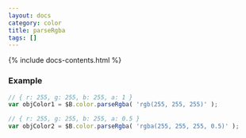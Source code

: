 ```yaml
---
layout: docs
category: color
title: parseRgba
tags: []
---
```


{% include docs-contents.html %}

### Example
```js
// { r: 255, g: 255, b: 255, a: 1 }
var objColor1 = $B.color.parseRgba( 'rgb(255, 255, 255)' ); 

// { r: 255, g: 255, b: 255, a: 0.5 }
var objColor2 = $B.color.parseRgba( 'rgba(255, 255, 255, 0.5)' );
```